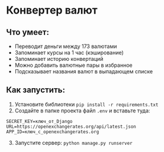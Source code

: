 # Конвертер валют
## Что умеет:
- Переводит деньги между 173 валютами
- Запоминает курсы на 1 час (кэширование)
- Запоминает историю конвертаций
- Можно добавить валютные пары в избранное
- Подсказывает названия валют в выпадающем списке
## Как запустить:
1. Установите библиотеки
`pip install -r requirements.txt`
2. Создайте в папке проекта файл `.env` и вставьте туда:
```
SECRET_KEY=ключ_от_Django
URL=https://openexchangerates.org/api/latest.json
APP_ID=ключ_с_openexchangerates.org
```
3. Запустите сервер:
`python manage.py runserver`
